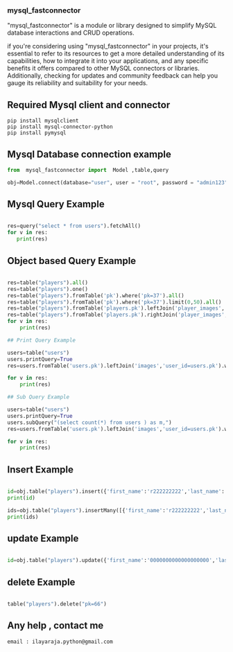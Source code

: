 ### mysql_fastconnector

"mysql_fastconnector" is a module or library designed to simplify MySQL database interactions and CRUD operations.

if you're considering using "mysql_fastconnector" in your projects, it's essential to refer to its resources to get a more detailed understanding of its capabilities, how to integrate it into your applications, and any specific benefits it offers compared to other MySQL connectors or libraries. Additionally, checking for updates and community feedback can help you gauge its reliability and suitability for your needs.


## Required Mysql client and connector

```
pip install mysqlclient
pip install mysql-connector-python
pip install pymysql

```

## Mysql Database connection example

```python
from  mysql_fastconnector import  Model ,table,query

obj=Model.connect(database="user", user = "root", password = "admin123", host = "127.0.0.1")

```

## Mysql Query Example

```python

res=query("select * from users").fetchAll()
for v in res: 
   print(res)

```

## Object based Query Example

```python

res=table("players").all()
res=table("players").one()
res=table("players").fromTable('pk').where('pk=37').all()
res=table("players").fromTable('pk').where('pk=37').limit(0,50).all()
res=table("players").fromTable('players.pk').leftJoin('player_images','player_id=players.pk').where('players.pk=37').limit(0,50).all()
res=table("players").fromTable('players.pk').rightJoin('player_images','player_id=players.pk').where('players.pk=37').limit(0,50).all()
for v in res:   
    print(res)

## Print Query Example

users=table("users")
users.printQuery=True
res=users.fromTable('users.pk').leftJoin('images','user_id=users.pk').where('users.pk=27').limit(50,0).all()

for v in res:   
    print(res)

## Sub Query Example

users=table("users")
users.printQuery=True
users.subQuery("(select count(*) from users ) as m,")
res=users.fromTable('users.pk').leftJoin('images','user_id=users.pk').where('users.pk=27').limit(50,0).all()

for v in res:   
    print(res)

```

## Insert Example

```python

id=obj.table("players").insert({'first_name':'r222222222','last_name':'r33333333','id':'555','email':'aa@gmail.com','mobile':'987654321'}).getId()
print(id)

ids=obj.table("players").insertMany([{'first_name':'r222222222','last_name':'r33333333','id':'555','email':'aa@gmail.com','mobile':'987654321'},{'first_name':'r222222223333333333','last_name':'r33333333','id':'555','email':'aa@gmail.com','mobile':'987654321'}])
print(ids)

```

## update Example

```python

id=obj.table("players").update({'first_name':'0000000000000000000','last_name':'r33333333','id':'555','email':'aa@gmail.com','mobile':'987654321'},"pk=66")


```

## delete Example

```python

table("players").delete("pk=66")

```

## Any help , contact me
```
email : ilayaraja.python@gmail.com

```

